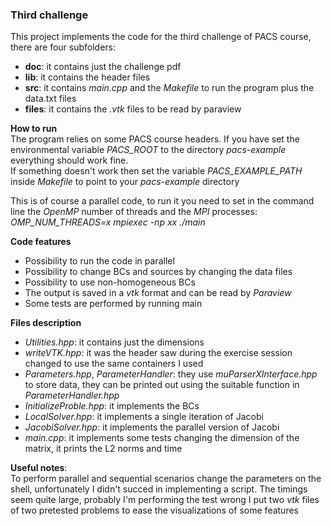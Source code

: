 ### Third challenge  
This project implements the code for the third challenge of PACS course, there are four subfolders:  
- **doc**: it contains just the challenge pdf
- **lib**: it contains the header files
- **src**: it contains *main.cpp* and the *Makefile* to run the program plus the data.txt files
- **files**: it contains the *.vtk* files to be read by paraview  

**How to run**  
The program relies on some PACS course headers. If you have set the environmental variable *PACS_ROOT* to the directory *pacs-example* everything should work fine.  
If something doesn't work then set the variable *PACS_EXAMPLE_PATH* inside *Makefile* to point to your *pacs-example* directory  

This is of course a parallel code, to run it you need to set in the command line the *OpenMP* number of threads and the 
*MPI* processes: *OMP_NUM_THREADS=x mpiexec -np xx ./main*

**Code features**  
- Possibility to run the code in parallel
- Possibility to change BCs and sources by changing the data files
- Possibility to use non-homogeneous BCs
- The output is saved in a *vtk* format and can be read by *Paraview*
- Some tests are performed by running main
  
  
**Files description**
- *Utilities.hpp*: it contains just the dimensions
- *writeVTK.hpp*: it was the header saw during the exercise session changed to use the same containers I used
- *Parameters.hpp*, *ParameterHandler*: they use *muParserXInterface.hpp* to store data, they can be printed out using the suitable function in *ParameterHandler.hpp*
- *InitializeProble.hpp*: it implements the BCs
- *LocalSolver.hpp*: it implements a single iteration of Jacobi
- *JacobiSolver.hpp*: it implements the parallel version of Jacobi
- *main.cpp*: it implements some tests changing the dimension of the matrix, it prints the L2 norms and time

**Useful notes**:  
To perform parallel and sequential scenarios change the parameters on the shell, unfortunately I didn't succed in implementing a script.
The timings seem quite large, probably I'm performing the test wrong
I put two *vtk* files of two pretested problems to ease the visualizations of some features